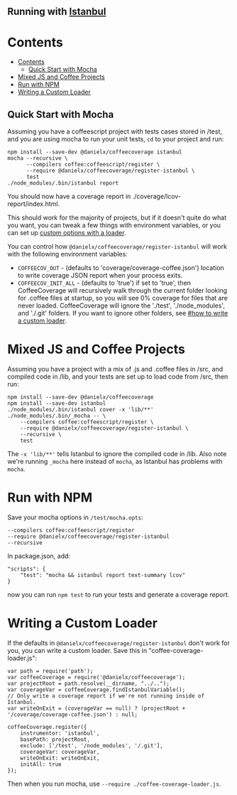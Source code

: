 Running with [Istanbul](https://github.com/gotwarlost/istanbul)
---------------------------------------------------------------

Contents
========

- [Contents](#contents)
  - [Quick Start with Mocha](#quick-start-with-mocha)
- [Mixed JS and Coffee Projects](#mixed-js-and-coffee-projects)
- [Run with NPM](#run-with-npm)
- [Writing a Custom Loader](#writing-a-custom-loader)

Quick Start with Mocha
----------------------

Assuming you have a coffeescript project with tests cases stored in /test, and you are using
mocha to run your unit tests, `cd` to your project and run:

    npm install --save-dev @danielx/coffeecoverage istanbul
    mocha --recursive \
          --compilers coffee:coffeescript/register \
          --require @danielx/coffeecoverage/register-istanbul \
          test
    ./node_modules/.bin/istanbul report

You should now have a coverage report in ./coverage/lcov-report/index.html.

This should work for the majority of projects, but if it doesn't quite do what you want, you can
tweak a few things with environment variables, or you can set up
[custom options with a loader](#writing-a-custom-loader).

You can control how `@danielx/coffeecoverage/register-istanbul` will work with the following environment
variables:

* `COFFEECOV_OUT` - (defaults to 'coverage/coverage-coffee.json') location to write coverage JSON
  report when your process exits.
* `COFFEECOV_INIT_ALL` - (defaults to 'true') if set to 'true', then CoffeeCoverage will
  recursively walk through the current folder looking for .coffee files at startup, so you will see
  0% coverage for files that are never loaded.  CoffeeCoverage will ignore the './test',
  './node_modules', and './.git' folders.  If you want to ignore other folders, see
  [#how to write a custom loader](#writing-a-custom-loader).


Mixed JS and Coffee Projects
============================

Assuming you have a project with a mix of .js and .coffee files in /src, and compiled code in /lib,
and your tests are set up to load code from /src, then run:

    npm install --save-dev @danielx/coffeecoverage
    npm install --save-dev istanbul
    ./node_modules/.bin/istanbul cover -x 'lib/**' ./node_modules/.bin/_mocha -- \
        --compilers coffee:coffeescript/register \
        --require @danielx/coffeecoverage/register-istanbul \
        --recursive \
        test

The `-x 'lib/**'` tells Istanbul to ignore the compiled code in /lib.  Also note we're running
`_mocha` here instead of `mocha`, as Istanbul has problems with `mocha`.

Run with NPM
============

Save your mocha options in `/test/mocha.opts`:

    --compilers coffee:coffeescript/register
    --require @danielx/coffeecoverage/register-istanbul
    --recursive

In package.json, add:

    "scripts": {
        "test": "mocha && istanbul report text-summary lcov"
    }

now you can run `npm test` to run your tests and generate a coverage report.

Writing a Custom Loader
=======================

If the defaults in `@danielx/coffeecoverage/register-istanbul` don't work for you, you can write a custom
loader.  Save this in "coffee-coverage-loader.js":

    var path = require('path');
    var coffeeCoverage = require('@danielx/coffeecoverage');
    var projectRoot = path.resolve(__dirname, "../..");
    var coverageVar = coffeeCoverage.findIstanbulVariable();
    // Only write a coverage report if we're not running inside of Istanbul.
    var writeOnExit = (coverageVar == null) ? (projectRoot + '/coverage/coverage-coffee.json') : null;

    coffeeCoverage.register({
        instrumentor: 'istanbul',
        basePath: projectRoot,
        exclude: ['/test', '/node_modules', '/.git'],
        coverageVar: coverageVar,
        writeOnExit: writeOnExit,
        initAll: true
    });

Then when you run mocha, use `--require ./coffee-coverage-loader.js`.

